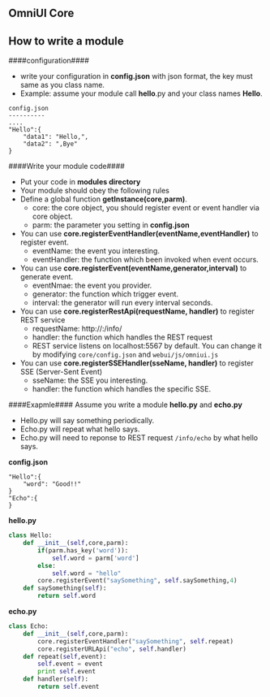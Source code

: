 OmniUI Core 
---------------






## How to write a module ##
####configuration####
- write your configuration in **config.json** with json format, the key must same as you class name.
- Example:  assume your module call **hello**.py and your class names **Hello**. 

```
config.json
----------
....
"Hello":{
    "data1": "Hello,",
    "data2": ",Bye"
}
```
####Write your module code####
- Put your code in **modules directory**
- Your module should obey the following rules
- Define a global function **getInstance(core,parm)**.
    * core: the core object, you should register event or event handler via core object.
    * parm: the parameter you setting in **config.json**
- You can use  **core.registerEventHandler(eventName,eventHandler)** to register event.
    * eventName: the event you interesting.
    * eventHandler: the function which been invoked when event occurs.
- You can use  **core.registerEvent(eventName,generator,interval)** to generate event.
    * eventNmae: the event you provider.
    * generator: the function which trigger event. 
    * interval: the generator will run every interval seconds.
- You can use **core.registerRestApi(requestName, handler)** to register REST service
    * requestName: http://<ip>:<port>/info/<requestName>
    * handler: the function which handles the REST request
    * REST service listens on localhost:5567 by default. You can change it by modifying `core/config.json` and `webui/js/omniui.js`
- You can use **core.registerSSEHandler(sseName, handler)** to register SSE (Server-Sent Event)
    * sseName: the SSE you interesting.
    * handler: the function which handles the specific SSE.

####Exapmle####
Assume you write a module **hello.py** and **echo.py**

- Hello.py will say something periodically.
- Echo.py will repeat what hello says.
- Echo.py will need to reponse to REST request `/info/echo` by what hello says.

**config.json**
```
"Hello":{
    "word": "Good!!"
}
"Echo":{
}
```


**hello.py**
``` python
class Hello:
    def __init__(self,core,parm):
        if(parm.has_key('word')):
            self.word = parm['word']
        else:
            self.word = "hello"
        core.registerEvent("saySomething", self.saySomething,4)
    def saySomething(self):
        return self.word
```


**echo.py**
``` python
class Echo:
    def __init__(self,core,parm):
        core.registerEventHandler("saySomething", self.repeat)
        core.registerURLApi("echo", self.handler)
    def repeat(self,event):
        self.event = event
        print self.event
    def handler(self):
        return self.event
```


